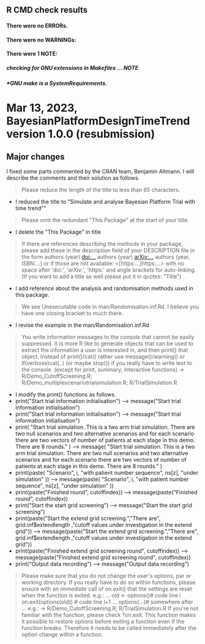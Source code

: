 ## R CMD check results

#### There were no ERRORs.

#### There were no WARNINGs:

#### There were 1 NOTE:
##### checking for GNU extensions in Makefiles ... NOTE
#####  *GNU make is a SystemRequirements.

# Mar 13, 2023, BayesianPlatformDesignTimeTrend version 1.0.0 (resubmission)
## Major changes
I fixed some parts commented by the CRAN team, Benjamin Altmann.
I will describe the comments and their solution as follows.

> Please reduce the length of the title to less than 65 characters.

- I reduced the title to "Simulate and analyse Bayesian Platform Trial with time trend""

> Please omit the redundant "This Package" at the start of your title.

- I delete the "This Package" in title

> If there are references describing the methods in your package, please
> add these in the description field of your DESCRIPTION file in the form
> authors (year) <doi:...>
> authors (year) <arXiv:...>
> authors (year, ISBN:...)
> or if those are not available: <[https:...]https:...>
> with no space after 'doi:', 'arXiv:', 'https:' and angle brackets for
> auto-linking. (If you want to add a title as well please put it in
> quotes: "Title")

- I add reference about the analysis and randomisation methods used in this package.

> We see Unexecutable code in man/Randomisation.inf.Rd.
> I believe you have one closing bracket to much there.

- I revise the example in the man/Randomisation.inf.Rd

> You write information messages to the console that cannot be easily suppressed.
> It is more R like to generate objects that can be used to extract the information a user is interested in, and then print() that object.
> Instead of print()/cat() rather use message()/warning() or if(verbose)cat(..) (or maybe stop()) if you really have to write text to the console. (except for print, summary, interactive functions)
> -> R/Demo_CutoffScreening.R; R/Demo_multiplescenariotrialsimulation.R; R/TrialSimulation.R

- I modify the print() functions as follows.
- print("Start trial information initialisation") --> message("Start trial information initialisation")
- print("Start trial information initialisation") --> message("Start trial information initialisation")
- print(
    "Start trial simulation. This is a two arm trial simulation. There are two null scenarios and two alternative scenarios and for each scenario there are two vectors of number of patients at each stage in this demo. There are 8 rounds."
  ) --> message(
    "Start trial simulation. This is a two arm trial simulation. There are two null scenarios and two alternative scenarios and for each scenario there are two vectors of number of patients at each stage in this demo. There are 8 rounds."
  )
- print(paste(
        "Scenario",
        i,
        "with patient number sequence",
        ns[z],
        "under simulation"
      )) --> message(paste(
        "Scenario",
        i,
        "with patient number sequence",
        ns[z],
        "under simulation"
      ))
- print(paste("Finished round", cutoffindex)) --> message(paste("Finished round", cutoffindex))
- print("Start the start grid screening") --> message("Start the start grid screening")
- print(paste("Start the extend grid screening.","There are", grid.inf$extendlength ,"cutoff values under investigation in the extend grid")) --> message(paste("Start the extend grid screening.","There are", grid.inf$extendlength ,"cutoff values under investigation in the extend grid"))
- print(paste("Finished extend grid screening round", cutoffindex)) --> message(paste("Finished extend grid screening round", cutoffindex))
- print("Output data recording") --> message("Output data recording")


> Please make sure that you do not change the user's options, par or working directory. If you really have to do so within functions, please ensure with an *immediate* call of on.exit() that the settings are reset when the function is exited.
> e.g.:
> ...
> old <- options()# code line i
> on.exit(options(old)) # code line i+1
> ...
> options(...)# somewhere after
> ...
> e.g.: -> R/Demo_CutoffScreening.R; R/TrialSimulation.R
> If you're not familiar with the function, please check ?on.exit. This function makes it possible to restore options before exiting a function even if the function breaks. Therefore it needs to be called immediately after the option change within a function.
